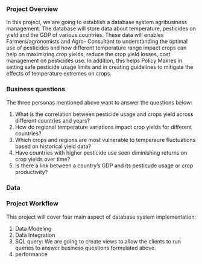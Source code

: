 ### Project Overview
In this project, we are going to establish a database system agribusiness management. The database will store data about temperature, pesticides on yield and the GDP of various countries. These data will enables Farmers/agronomists and Agro- Consultant to understanding the optimal use of pesticides and how different temperature range impact crops can help on	maximizing crop yields, reduce the crop yield losses, cost management on pesticides use. In addition, this helps Policy Makres in setting safe pesticide usage limits and in creating guidelines to mitigate the effects of temperature extremes on crops.
### Business questions
The three personas mentioned above want to answer the questions below:
1. What is the correlation between pesticide usage and crops yield across different countries and years?
2. How do regional temperature variations impact crop yields for different countries?
3. Which crops and regions are most vulnerable to temperaure fluctuations based on historical yield data?
4. Have countries with higher pesticide use seen diminishing returns on crop yields over time?
5. Is there a link between a country’s GDP and its pesticude usage or crop productivity?
### Data

### Project Workflow
This project will cover four main aspect of database system implementation:
1. Data Modeling
2. Data Integration
3. SQL query: We are going to create views to allow the clients to run queries to answer business questions formulated above.
4. performance
